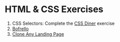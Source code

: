 # HTML & CSS Exercises

1. CSS Selectors: Complete the [CSS Diner](http://flukeout.github.io/) exercise
2. [Bofrello](1_bofrello/README.md)
3. [Clone Any Landing Page](2_clone/README.md)
